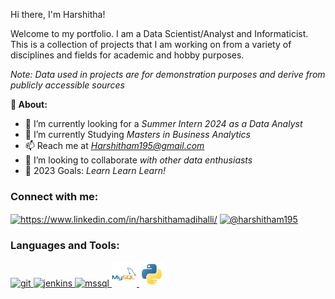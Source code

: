 Hi there, I'm Harshitha!

Welcome to my portfolio. I am a Data Scientist/Analyst and Informaticist. This is a collection of projects that I am working on from a variety of disciplines and fields for academic and hobby purposes.

*Note: Data used in projects are for demonstration purposes and derive from publicly accessible sources*

**🧐 About:**
- 👀 I’m currently looking for a *Summer Intern 2024 as a Data Analyst*
- 🔭 I’m currently Studying *Masters in Business Analytics*
- 📫 Reach me at *Harshitham195@gmail.com*
- 👯 I’m looking to collaborate *with other data enthusiasts*
- 🥅 2023 Goals: *Learn Learn Learn!*

<h3 align="left">Connect with me:</h3>
<p align="left">
<a href="https://linkedin.com/in/harshitha madihalli" target="blank"><img align="center" src="https://raw.githubusercontent.com/rahuldkjain/github-profile-readme-generator/master/src/images/icons/Social/linked-in-alt.svg" alt="https://www.linkedin.com/in/harshithamadihalli/" height="30" width="40" /></a>
<a href="https://www.hackerearth.com/@harshitham195" target="blank"><img align="center" src="https://raw.githubusercontent.com/rahuldkjain/github-profile-readme-generator/master/src/images/icons/Social/hackerearth.svg" alt="@harshitham195" height="30" width="40" /></a>
</p>

<h3 align="left">Languages and Tools:</h3>
<p align="left"> <a href="https://git-scm.com/" target="_blank" rel="noreferrer"> <img src="https://www.vectorlogo.zone/logos/git-scm/git-scm-icon.svg" alt="git" width="40" height="40"/> </a> <a href="https://www.jenkins.io" target="_blank" rel="noreferrer"> <img src="https://www.vectorlogo.zone/logos/jenkins/jenkins-icon.svg" alt="jenkins" width="40" height="40"/> </a> <a href="https://www.microsoft.com/en-us/sql-server" target="_blank" rel="noreferrer"> <img src="https://www.svgrepo.com/show/303229/microsoft-sql-server-logo.svg" alt="mssql" width="40" height="40"/> </a> <a href="https://www.mysql.com/" target="_blank" rel="noreferrer"> <img src="https://raw.githubusercontent.com/devicons/devicon/master/icons/mysql/mysql-original-wordmark.svg" alt="mysql" width="40" height="40"/> </a> <a href="https://www.python.org" target="_blank" rel="noreferrer"> <img src="https://raw.githubusercontent.com/devicons/devicon/master/icons/python/python-original.svg" alt="python" width="40" height="40"/> </a> </p>
